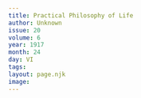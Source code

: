 ```yaml
---
title: Practical Philosophy of Life
author: Unknown
issue: 20
volume: 6
year: 1917
month: 24
day: VI
tags:
layout: page.njk
image:
---
```



